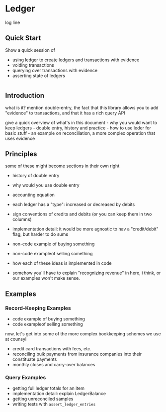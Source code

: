 # Ledger

log line

## Quick Start

Show a quick session of
-   using ledger to create ledgers and transactions with evidence
-   voiding transactions
-   querying over transactions with evidence
-   asserting state of ledgers

```
```

## Introduction

what is it?  mention double-entry, the fact that this library allows you to add "evidence" to transactions, and that it has a rich query API

give a quick overview of what's in this document
    -   why you would want to keep ledgers
    -   double entry, history and practice
    -   how to use leder for basic stuff
    -   an example on reconciliation, a more complex operation that uses evidence

## Principles

some of these might become sections in their own right

-   history of double entry
-   why would you use double entry
-   accounting equation
-   each ledger has a "type": increased or decreased by debits
-   sign conventions of credits and debits (or you can keep them in two columns)
-   implementation detail: it would be more agnostic to hav a "credit/debit" flag, but harder to do sums
-   non-code example of buying something
-   non-code exampleof selling something
-   how each of these ideas is implemented in code

-   somehow you'll have to explain "recognizing revenue" in here, i think, or our examples won't make sense.


## Examples

### Record-Keeping Examples

-   code example of buying something
-   code exampleof selling something

now, let's get into some of the more complex bookkeeping schemes we use at counsyl

-   credit card transactions with fees, etc.
-   reconciling bulk payments from insurance companies into their constituate payments
-   monthly closes and carry-over balances

### Query Examples

-   getting full ledger totals for an item
-   implementation detail: explain LedgerBalance
-   getting unreconciled samples
-   writing tests with `assert_ledger_entries`
